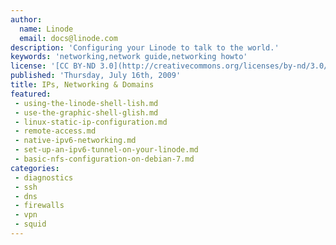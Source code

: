 ```yaml
---
author:
  name: Linode
  email: docs@linode.com
description: 'Configuring your Linode to talk to the world.'
keywords: 'networking,network guide,networking howto'
license: '[CC BY-ND 3.0](http://creativecommons.org/licenses/by-nd/3.0/us/)'
published: 'Thursday, July 16th, 2009'
title: IPs, Networking & Domains
featured:
 - using-the-linode-shell-lish.md
 - use-the-graphic-shell-glish.md
 - linux-static-ip-configuration.md
 - remote-access.md
 - native-ipv6-networking.md
 - set-up-an-ipv6-tunnel-on-your-linode.md
 - basic-nfs-configuration-on-debian-7.md
categories:
 - diagnostics
 - ssh
 - dns
 - firewalls
 - vpn
 - squid
---
```


